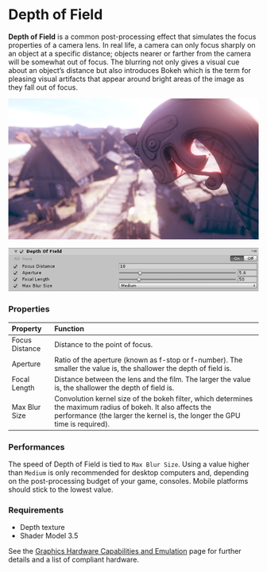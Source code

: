 # Depth of Field

**Depth of Field** is a common post-processing effect that simulates the focus properties of a camera lens. In real life, a camera can only focus sharply on an object at a specific distance; objects nearer or farther from the camera will be somewhat out of focus. The blurring not only gives a visual cue about an object’s distance but also introduces Bokeh which is the term for pleasing visual artifacts that appear around bright areas of the image as they fall out of focus.


![](images/screenshot-dof.jpg)



![](images/dof.png)


### Properties

| Property       | Function                                                     |
| :-------------- | :------------------------------------------------------------ |
| Focus Distance | Distance to the point of focus.                              |
| Aperture       | Ratio of the aperture (known as f-stop or f-number). The smaller the value is, the shallower the depth of field is. |
| Focal Length   | Distance between the lens and the film. The larger the value is, the shallower the depth of field is. |
| Max Blur Size  | Convolution kernel size of the bokeh filter, which determines the maximum radius of bokeh. It also affects the performance (the larger the kernel is, the longer the GPU time is required). |

### Performances

The speed of Depth of Field is tied to `Max Blur Size`. Using a value higher than `Medium` is only recommended for desktop computers and, depending on the post-processing budget of your game, consoles. Mobile platforms should stick to the lowest value.

### Requirements

- Depth texture
- Shader Model 3.5

See the [Graphics Hardware Capabilities and Emulation](https://docs.unity3d.com/Manual/GraphicsEmulation.html) page for further details and a list of compliant hardware.